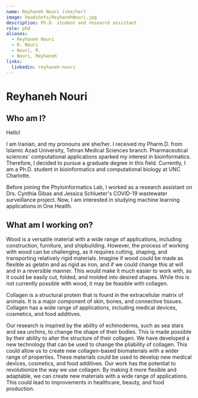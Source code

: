 ```yaml
---
name: Reyhaneh Nouri (she/her)
image: headshots/ReyhanehNouri.jpg
description: Ph.D. student and research assistant
role: phd
aliases:
  - Reyhaneh Nouri
  - R. Nouri
  - Nouri, R.
  - Nouri, Reyhaneh
links:
  linkedin: reyhaneh-nouri
---
```


# Reyhaneh Nouri

## Who am I?

Hello!

I am Iranian, and my pronouns are she/her. I received my Pharm.D. from Islamic Azad University, Tehran Medical Sciences branch. Pharmaceutical sciences' computational applications sparked my interest in bioinformatics. Therefore, I decided to pursue a graduate degree in this field. Currently, I am a Ph.D. student in bioinformatics and computational biology at UNC Charlotte.

Before joining the Phyloinformatics Lab, I worked as a research assistant on Drs. Cynthia Gibas and Jessica Schlueter's COVID-19 wastewater surveillance project. Now, I am interested in studying machine learning applications in One Health.

## What am I working on?

Wood is a versatile material with a wide range of applications, including construction, furniture, and shipbuilding. However, the process of working with wood can be challenging, as it requires cutting, shaping, and transporting relatively rigid materials. Imagine if wood could be made as flexible as gelatin and as rigid as iron, and if we could change this at will and in a reversible manner. This would make it much easier to work with, as it could be easily cut, folded, and molded into desired shapes. While this is not currently possible with wood, it may be feasible with collagen.

Collagen is a structural protein that is found in the extracellular matrix of animals. It is a major component of skin, bones, and connective tissues. Collagen has a wide range of applications, including medical devices, cosmetics, and food additives.

Our research is inspired by the ability of echinoderms, such as sea stars and sea urchins, to change the shape of their bodies. This is made possible by their ability to alter the structure of their collagen. We have developed a new technology that can be used to change the pliability of collagen. This could allow us to create new collagen-based biomaterials with a wider range of properties. These materials could be used to develop new medical devices, cosmetics, and food additives. Our work has the potential to revolutionize the way we use collagen. By making it more flexible and adaptable, we can create new materials with a wide range of applications. This could lead to improvements in healthcare, beauty, and food production.